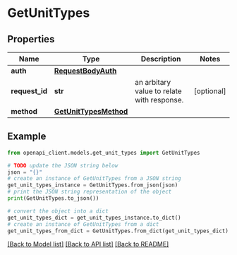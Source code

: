 # GetUnitTypes


## Properties

Name | Type | Description | Notes
------------ | ------------- | ------------- | -------------
**auth** | [**RequestBodyAuth**](RequestBodyAuth.md) |  | 
**request_id** | **str** | an arbitary value to relate with response. | [optional] 
**method** | [**GetUnitTypesMethod**](GetUnitTypesMethod.md) |  | 

## Example

```python
from openapi_client.models.get_unit_types import GetUnitTypes

# TODO update the JSON string below
json = "{}"
# create an instance of GetUnitTypes from a JSON string
get_unit_types_instance = GetUnitTypes.from_json(json)
# print the JSON string representation of the object
print(GetUnitTypes.to_json())

# convert the object into a dict
get_unit_types_dict = get_unit_types_instance.to_dict()
# create an instance of GetUnitTypes from a dict
get_unit_types_from_dict = GetUnitTypes.from_dict(get_unit_types_dict)
```
[[Back to Model list]](../README.md#documentation-for-models) [[Back to API list]](../README.md#documentation-for-api-endpoints) [[Back to README]](../README.md)


